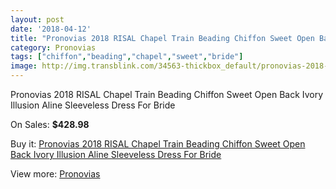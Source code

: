 ```yaml
---
layout: post
date: '2018-04-12'
title: "Pronovias 2018 RISAL Chapel Train Beading Chiffon Sweet Open Back Ivory Illusion Aline Sleeveless Dress For Bride"
category: Pronovias
tags: ["chiffon","beading","chapel","sweet","bride"]
image: http://img.transblink.com/34563-thickbox_default/pronovias-2018-risal-chapel-train-beading-chiffon-sweet-open-back-ivory-illusion-aline-sleeveless-dress-for-bride.jpg
---
```

Pronovias 2018 RISAL Chapel Train Beading Chiffon Sweet Open Back Ivory Illusion Aline Sleeveless Dress For Bride

On Sales: **$428.98**
<a href="https://www.transblink.com/en/pronovias/11402-pronovias-2018-risal-chapel-train-beading-chiffon-sweet-open-back-ivory-illusion-aline-sleeveless-dress-for-bride.html"><amp-img layout="responsive" width="600" height="600" src="//img.transblink.com/34563-thickbox_default/pronovias-2018-risal-chapel-train-beading-chiffon-sweet-open-back-ivory-illusion-aline-sleeveless-dress-for-bride.jpg" alt="Pronovias 2018 RISAL Chapel Train Beading Chiffon Sweet Open Back Ivory Illusion Aline Sleeveless Dress For Bride 0" /></a>
<a href="https://www.transblink.com/en/pronovias/11402-pronovias-2018-risal-chapel-train-beading-chiffon-sweet-open-back-ivory-illusion-aline-sleeveless-dress-for-bride.html"><amp-img layout="responsive" width="600" height="600" src="//img.transblink.com/34568-thickbox_default/pronovias-2018-risal-chapel-train-beading-chiffon-sweet-open-back-ivory-illusion-aline-sleeveless-dress-for-bride.jpg" alt="Pronovias 2018 RISAL Chapel Train Beading Chiffon Sweet Open Back Ivory Illusion Aline Sleeveless Dress For Bride 1" /></a>
<a href="https://www.transblink.com/en/pronovias/11402-pronovias-2018-risal-chapel-train-beading-chiffon-sweet-open-back-ivory-illusion-aline-sleeveless-dress-for-bride.html"><amp-img layout="responsive" width="600" height="600" src="//img.transblink.com/34567-thickbox_default/pronovias-2018-risal-chapel-train-beading-chiffon-sweet-open-back-ivory-illusion-aline-sleeveless-dress-for-bride.jpg" alt="Pronovias 2018 RISAL Chapel Train Beading Chiffon Sweet Open Back Ivory Illusion Aline Sleeveless Dress For Bride 2" /></a>
<a href="https://www.transblink.com/en/pronovias/11402-pronovias-2018-risal-chapel-train-beading-chiffon-sweet-open-back-ivory-illusion-aline-sleeveless-dress-for-bride.html"><amp-img layout="responsive" width="600" height="600" src="//img.transblink.com/34566-thickbox_default/pronovias-2018-risal-chapel-train-beading-chiffon-sweet-open-back-ivory-illusion-aline-sleeveless-dress-for-bride.jpg" alt="Pronovias 2018 RISAL Chapel Train Beading Chiffon Sweet Open Back Ivory Illusion Aline Sleeveless Dress For Bride 3" /></a>
<a href="https://www.transblink.com/en/pronovias/11402-pronovias-2018-risal-chapel-train-beading-chiffon-sweet-open-back-ivory-illusion-aline-sleeveless-dress-for-bride.html"><amp-img layout="responsive" width="600" height="600" src="//img.transblink.com/34565-thickbox_default/pronovias-2018-risal-chapel-train-beading-chiffon-sweet-open-back-ivory-illusion-aline-sleeveless-dress-for-bride.jpg" alt="Pronovias 2018 RISAL Chapel Train Beading Chiffon Sweet Open Back Ivory Illusion Aline Sleeveless Dress For Bride 4" /></a>
<a href="https://www.transblink.com/en/pronovias/11402-pronovias-2018-risal-chapel-train-beading-chiffon-sweet-open-back-ivory-illusion-aline-sleeveless-dress-for-bride.html"><amp-img layout="responsive" width="600" height="600" src="//img.transblink.com/34564-thickbox_default/pronovias-2018-risal-chapel-train-beading-chiffon-sweet-open-back-ivory-illusion-aline-sleeveless-dress-for-bride.jpg" alt="Pronovias 2018 RISAL Chapel Train Beading Chiffon Sweet Open Back Ivory Illusion Aline Sleeveless Dress For Bride 5" /></a>

Buy it: [Pronovias 2018 RISAL Chapel Train Beading Chiffon Sweet Open Back Ivory Illusion Aline Sleeveless Dress For Bride](https://www.transblink.com/en/pronovias/11402-pronovias-2018-risal-chapel-train-beading-chiffon-sweet-open-back-ivory-illusion-aline-sleeveless-dress-for-bride.html "Pronovias 2018 RISAL Chapel Train Beading Chiffon Sweet Open Back Ivory Illusion Aline Sleeveless Dress For Bride")

View more: [Pronovias](https://www.transblink.com/en/118-pronovias "Pronovias")